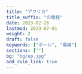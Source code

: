 ```yaml
---
title: "アフリカ"
title_suffix: "の電柱"
date: 2023-02-26
lastmod: 2023-07-01
weight: 2
draft: false
keywords: ["ポール", "電線"]
sections: [""]
bg: "bg/up.jpg"
add_rule_link: true
---
```

